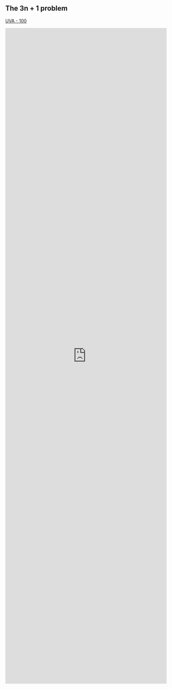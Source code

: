 ## The 3n + 1 problem

[UVA - 100 ](https://vjudge.net/problem/UVA-100/origin)

<iframe id="frame-description" src="https://vjudge.net/problem/description/2423823761368581?1729648555000" width="100%" height="2048px" frameborder="0" scrolling="no"></iframe>
